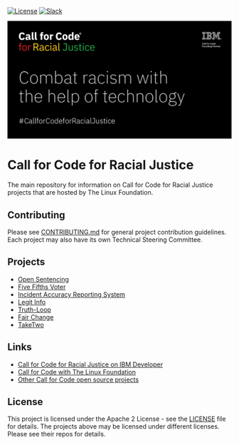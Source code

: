 
[![License](https://img.shields.io/badge/License-Apache2-blue.svg)](https://www.apache.org/licenses/LICENSE-2.0) [![Slack](https://img.shields.io/badge/Join-Slack-blue)](https://callforcode.org/slack)

![Logo](img/cfc-frj-social-github.png)


# Call for Code for Racial Justice

The main repository for information on Call for Code for Racial Justice projects that are hosted by The Linux Foundation.

## Contributing

Please see [CONTRIBUTING.md](CONTRIBUTING.md) for general project contribution guidelines. Each project may also have its own Technical Steering Committee.

## Projects

* [Open Sentencing](https://github.com/Call-for-Code-for-Racial-Justice/Open-Sentencing)
* [Five Fifths Voter](https://github.com/Call-for-Code-for-Racial-Justice/Five-Fifths-Voter)
* [Incident Accuracy Reporting System](https://github.com/Call-for-Code-for-Racial-Justice/Incident-Accuracy-Reporting-System)
* [Legit Info](https://github.com/Call-for-Code-for-Racial-Justice/Legit-Info)
* [Truth-Loop](https://github.com/Call-for-Code-for-Racial-Justice/Truth-Loop)
* [Fair Change](https://github.com/Call-for-Code-for-Racial-Justice/fairchange)
* [TakeTwo](https://github.com/Call-for-Code-for-Racial-Justice/TakeTwo)

## Links

* [Call for Code for Racial Justice on IBM Developer](https://developer.ibm.com/callforcode/racial-justice/)
* [Call for Code with The Linux Foundation](https://www.linuxfoundation.org/projects/call-for-code/)
* [Other Call for Code open source projects](https://github.com/Call-for-Code)

## License

This project is licensed under the Apache 2 License - see the [LICENSE](LICENSE) file for details. The projects above may be licensed under different licenses. Please see their repos for details.